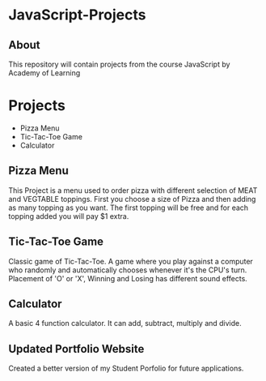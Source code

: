 # JavaScript-Projects

## About
This repository will contain projects from the course JavaScript by Academy of Learning

# Projects
* Pizza Menu
* Tic-Tac-Toe Game
* Calculator

## Pizza Menu
This Project is a menu used to order pizza with different selection of MEAT and VEGTABLE toppings. First you choose a size of Pizza and then adding as many topping as you want. The first topping will be free and for each topping added you will pay $1 extra.

## Tic-Tac-Toe Game
Classic game of Tic-Tac-Toe. A game where you play against a computer who randomly and automatically chooses whenever it's the CPU's turn. Placement of 'O' or 'X', Winning and Losing has different sound effects.
## Calculator
A basic 4 function calculator. It can add, subtract, multiply and divide.
## Updated Portfolio Website
Created a better version of my Student Porfolio for future applications.